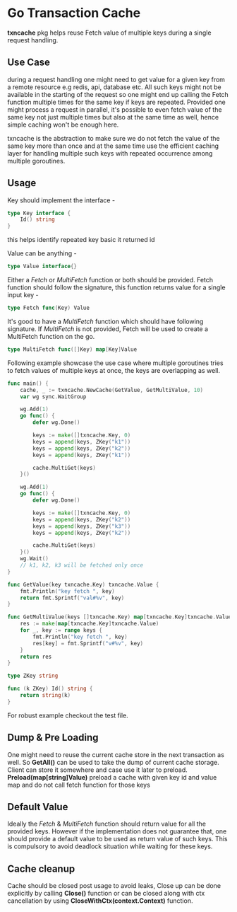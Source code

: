 # Go Transaction Cache

**txncache** pkg helps reuse Fetch value of multiple keys during a single request handling.

## Use Case

during a request handling one might need to get value for a given key from a remote resource e.g redis, api, database etc. All such keys might not be available in the starting of the request so one might end up calling the Fetch function multiple times for the same key if keys are repeated. Provided one might process a request in parallel, it's possible to even fetch value of the same key not just multiple times but also at the same time as well, hence simple caching won't be enough here.

txncache is the abstraction to make sure we do not fetch the value of the same key more than once and at the same time use the efficient caching layer for handling multiple such keys with repeated occurrence among multiple goroutines.

## Usage

Key should implement the interface -
```go
type Key interface {
	Id() string
}
``` 
this helps identify repeated key basic it returned id

Value can be anything -
```go
type Value interface{}
```

Either a *Fetch* or *MultiFetch* function or both should be provided.
Fetch function should follow the signature, this function returns value for a single input key -
```go
type Fetch func(Key) Value
```

It's good to have a *MultiFetch* function which should have following signature. If *MultiFetch* is not provided, Fetch 
will be used to create a MultiFetch function on the go.
```go
type MultiFetch func([]Key) map[Key]Value
```

Following example showcase the use case where multiple goroutines tries to fetch values of multiple keys at once,
the keys are overlapping as well.

```go
func main() {
	cache, _ := txncache.NewCache(GetValue, GetMultiValue, 10)
	var wg sync.WaitGroup

	wg.Add(1)
	go func() {
		defer wg.Done()

		keys := make([]txncache.Key, 0)
		keys = append(keys, ZKey("k1"))
		keys = append(keys, ZKey("k2"))
		keys = append(keys, ZKey("k1"))

		cache.MultiGet(keys)
	}()

	wg.Add(1)
	go func() {
		defer wg.Done()

		keys := make([]txncache.Key, 0)
		keys = append(keys, ZKey("k2"))
		keys = append(keys, ZKey("k3"))
		keys = append(keys, ZKey("k2"))

		cache.MultiGet(keys)
	}()
	wg.Wait()
	// k1, k2, k3 will be fetched only once
}

func GetValue(key txncache.Key) txncache.Value {
	fmt.Println("key fetch ", key)
	return fmt.Sprintf("val#%v", key)
}

func GetMultiValue(keys []txncache.Key) map[txncache.Key]txncache.Value {
	res := make(map[txncache.Key]txncache.Value)
	for _, key := range keys {
		fmt.Println("key fetch ", key)
		res[key] = fmt.Sprintf("v#%v", key)
	}
	return res
}

type ZKey string

func (k ZKey) Id() string {
	return string(k)
}
```

For robust example checkout the test file.

## Dump & Pre Loading
One might need to reuse the current cache store in the next transaction as well. So **GetAll()** can be used to take
the dump of current cache storage. Client can store it somewhere and case use it later to preload.
**Preload(map[string]Value)** preload a cache with given key id and value map and do not call fetch function for those keys

## Default Value
Ideally the *Fetch* & *MultiFetch* function should return value for all the provided keys. However if the implementation 
does not guarantee that, one should provide a default value to be used as return value of such keys. This is compulsory to
avoid deadlock situation while waiting for these keys.

## Cache cleanup
Cache should be closed post usage to avoid leaks, Close up can be done explicitly by calling **Close()** function or
can be closed along with ctx cancellation by using **CloseWithCtx(context.Context)** function.